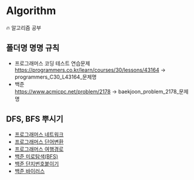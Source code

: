 # Algorithm
:fire: 알고리즘 공부

## 폴더명 명명 규칙
* 프로그래머스 코딩 테스트 연습문제  
https://programmers.co.kr/learn/courses/30/lessons/43164 -> programmers_C30_L43164_문제명
* 백준  
https://www.acmicpc.net/problem/2178 -> baekjoon_problem_2178_문제명

## DFS, BFS 뿌시기
* [프로그래머스 네트워크](https://github.com/ChoiSangIl/algorithm/tree/master/BFS%2CDFS/programmers_C30_L43162_networks)
* [프로그래머스 단어변환](https://github.com/ChoiSangIl/algorithm/tree/master/BFS%2CDFS/programmers_C30_L43163_words)
* [프로그래머스 여행경로](https://github.com/ChoiSangIl/algorithm/tree/master/BFS%2CDFS/programmers_C30_L43164_%EC%97%AC%ED%96%89%EA%B2%BD%EB%A1%9C)
* [백준 미로탐색(BFS)](https://github.com/ChoiSangIl/algorithm/tree/master/BFS%2CDFS/baekjoon_problem_2178_%EB%AF%B8%EB%A1%9C%ED%83%90%EC%83%89)
* [백준 단지번호붙이기](https://github.com/ChoiSangIl/algorithm/tree/master/BFS%2CDFS/baekjoon_problem_2667_%EB%8B%A8%EC%A7%80%EB%B2%88%ED%98%B8%EB%B6%99%EC%9D%B4%EA%B8%B0)
* [백준 바이러스](https://github.com/ChoiSangIl/algorithm/tree/master/BFS%2CDFS/baekjoon_problem_2606_%EB%B0%94%EC%9D%B4%EB%9F%AC%EC%8A%A4)
